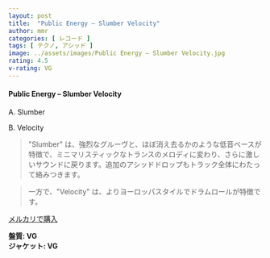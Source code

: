 ```yaml
---
layout: post
title:  "Public Energy – Slumber Velocity"
author: mmr
categories: [ レコード ]
tags: [ テクノ, アシッド ]
image: ../assets/images/Public Energy – Slumber Velocity.jpg
rating: 4.5
v-rating: VG
---
```


#### Public Energy – Slumber Velocity

A. Slumber

B. Velocity

> "Slumber" は、強烈なグルーヴと、ほぼ消え去るかのような低音ベースが特徴で、ミニマリスティックなトランスのメロディに変わり、さらに激しいサウンドに戻ります。追加のアシッドドロップもトラック全体にわたって絡みつきます。

> 一方で、"Velocity" は、よりヨーロッパスタイルでドラムロールが特徴です。

[メルカリで購入](https://jp.mercari.com/item/m21565192734)

<div class="mt-4 mb-4 d-flex align-items-center">
<strong class="mr-1">盤質: VG</strong>
</div>
<div class="mt-4 mb-4 d-flex align-items-center">
<strong class="mr-1">ジャケット: VG</strong>
</div>
